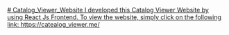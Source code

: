 [# Catalog_Viewer_Website
I developed this Catalog Viewer Website by using  React Js Frontend.  To view the website, simply click on the following link: https://catealog_viewer.me/
](https://clipchamp.com/watch/8p4wV1eQ27J)
